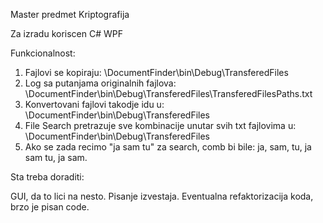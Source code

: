 Master predmet Kriptografija

Za izradu koriscen C# WPF


Funkcionalnost:

1. Fajlovi se kopiraju: \DocumentFinder\bin\Debug\TransferedFiles
2. Log sa putanjama originalnih fajlova: \DocumentFinder\bin\Debug\TransferedFiles\TransferedFilesPaths.txt
3. Konvertovani fajlovi takodje idu u: \DocumentFinder\bin\Debug\TransferedFiles
4. File Search pretrazuje sve kombinacije unutar svih txt fajlovima u: \DocumentFinder\bin\Debug\TransferedFiles
5. Ako se zada recimo "ja sam tu" za search, comb bi bile: ja, sam, tu, ja sam tu, ja sam.


Sta treba doraditi:

GUI, da to lici na nesto. Pisanje izvestaja. Eventualna refaktorizacija koda, brzo je pisan code.
